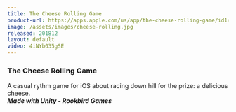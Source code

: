 ```yaml
---
title: The Cheese Rolling Game
product-url: https://apps.apple.com/us/app/the-cheese-rolling-game/id1437957480
image: /assets/images/cheese-rolling.jpg
released: 201812
layout: default
video: 4iNYb035gSE
---
```


### The Cheese Rolling Game

A casual rythm game for iOS about racing down hill for the prize: a delicious cheese.<br>
***Made with Unity - Rookbird Games***